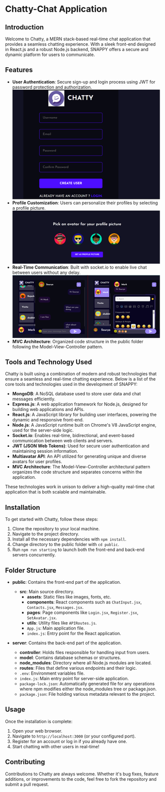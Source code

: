 # Chatty-Chat Application

## Introduction
Welcome to Chatty, a MERN stack-based real-time chat application that provides a seamless chatting experience. With a sleek front-end designed in React.js and a robust Node.js backend, SNAPPY offers a secure and dynamic platform for users to communicate.

## Features
- **User Authentication**: Secure sign-up and login process using JWT for password protection and authorization.
![Alt text](image-3.png)
- **Profile Customization**: Users can personalize their profiles by selecting a profile picture.
![Alt text](image-1.png)
- **Real-Time Communication**: Built with socket.io to enable live chat between users without any delay.
![Alt text](image-2.png)
- **MVC Architecture**: Organized code structure in the public folder following the Model-View-Controller pattern.

## Tools and Technology Used

Chatty is built using a combination of modern and robust technologies that ensure a seamless and real-time chatting experience. Below is a list of the core tools and technologies used in the development of SNAPPY:

- **MongoDB**: A NoSQL database used to store user data and chat messages efficiently.
- **Express.js**: A web application framework for Node.js, designed for building web applications and APIs.
- **React.js**: A JavaScript library for building user interfaces, powering the dynamic and responsive front-end.
- **Node.js**: A JavaScript runtime built on Chrome's V8 JavaScript engine, used for the server-side logic.
- **Socket.io**: Enables real-time, bidirectional, and event-based communication between web clients and servers.
- **JWT (JSON Web Tokens)**: Used for secure user authentication and maintaining session information.
- **Multiavatar API**: An API utilized for generating unique and diverse avatars for user profiles.
- **MVC Architecture**: The Model-View-Controller architectural pattern organizes the code structure and separates concerns within the application.

These technologies work in unison to deliver a high-quality real-time chat application that is both scalable and maintainable.

## Installation
To get started with Chatty, follow these steps:

1. Clone the repository to your local machine.
2. Navigate to the project directory.
3. Install all the necessary dependencies with `npm install`.
4. Change directory to the public folder with `cd public`.
5. Run `npm run starting` to launch both the front-end and back-end servers concurrently.

## Folder Structure

- **public**: Contains the front-end part of the application.
  - **src**: Main source directory.
    - **assets**: Static files like images, fonts, etc.
    - **components**: React components such as `ChatInput.jsx`, `Contacts.jsx`, `Messages.jsx`.
    - **pages**: Page components like `Login.jsx`, `Register.jsx`, `SetAvatar.jsx`.
    - **utils**: Utility files like `APIRoutes.js`.
    - `App.js`: Main application file.
    - `index.js`: Entry point for the React application.

- **server**: Contains the back-end part of the application.
  - **controller**: Holds files responsible for handling input from users.
  - **model**: Contains database schemas or structures.
  - **node_modules**: Directory where all Node.js modules are located.
  - **routes**: Files that define various endpoints and their logic.
  - `.env`: Environment variables file.
  - `index.js`: Main entry point for server-side application.
  - `package-lock.json`: Automatically generated file for any operations where npm modifies either the node_modules tree or package.json.
  - `package.json`: File holding various metadata relevant to the project.

## Usage
Once the installation is complete:
1. Open your web browser.
2. Navigate to `http://localhost:3000` (or your configured port).
3. Register for an account or log in if you already have one.
4. Start chatting with other users in real-time!

## Contributing
Contributions to Chatty are always welcome. Whether it's bug fixes, feature additions, or improvements to the code, feel free to fork the repository and submit a pull request.


